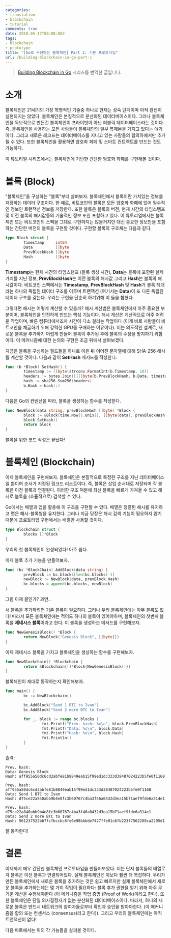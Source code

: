 ```yaml
---
categories:
- translation
- blockchain
- tutorial
comments: true
date: 2018-05-17T00:00:00Z
tags:
- blockchain
- prototype
title: "[Go로 구현하는 블록체인] Part 1: 기본 프로토타입"
url: /building-blockchain-in-go-part-1
---
```


> [Building Blockchain in Go](https://jeiwan.cc/posts/building-blockchain-in-go-part-1) 시리즈를 번역한 글입니다.

# 소개

블록체인은 21세기의 가장 혁명적인 기술중 하나로 현재는 성숙 단계이며 아직 완전히 실현되지는 않았다. 블록체인은 본질적으로 분산화된 데이터베이스이다. 그러나 블록체인을 독보적으로 만든건 블록체인이 프라이빗이 아닌 퍼블릭 데이터베이스라는 것이다. 즉, 블록체인을 사용하는 모든 사람들이 블록체인의 일부 복제본을 가지고 있다는 얘기이다. 그리고 새로운 레코드는 데이터베이스를 지니고 있는 사람들의 합의하에서만 추가될 수 있다. 또한 블록체인을 활용하면 암호화 화폐 및 스마트 컨트랙트를 만드는 것도 가능하다.

이 튜토리얼 시리즈에서는 블록체인에 기반한 간단한 암호화 화폐를 구현해볼 것이다.

# 블록 (Block)

"블록체인"을 구성하는 "블록"부터 살펴보자. 블록체인에서 블록이란 가치있는 정보를 저장하는 데이터 구조이다. 한 예로, 비트코인의 블록은 모든 암호화 화폐에 있어 필수적인 정보인 트랜잭션 정보를 저장한다. 또한 블록은 블록의 버전, 현재 시간의 타임스탬프 및 이전 블록의 해시값등의 기술적인 정보 또한 포함하고 있다. 이 튜토리얼에서는 블록체인 또는 비트코인의 스펙을 그대로 구현하지는 않을거지만 대신 중요한 정보만을 포함하는 간단한 버전의 블록을 구현할 것이다. 구현할 블록의 구조체는 다음과 같다.

```go
type Block struct {
        Timestamp     int64
        Data          []byte
        PrevBlockHash []byte
        Hash          []byte
}
```

**Timestamp**는 현재 시간의 타임스탬프 (블록 생성 시간), **Data**는 블록에 포함된 실제 가치를 지닌 정보, **PrevBlockHash**는 이전 블록의 해시값 그리고 **Hash**는 블록의 해시값이다. 비트코인 스펙에서는 **Timestamp**, **PrevBlockHash** 및 **Hash**가 블록 헤더라는 하나의 독립된 데이터 구조를 이루며 트랜잭션 (여기서는 **Data**)이 또 다른 독립된 데이터 구조를 갖는다. 우리는 구현을 단순히 하기위해 이 둘을 합쳤다.

그렇다면 해시는 어떻게 계산할 수 있을까? 해시 계산법은 블록체인에서 아주 중요한 부분이며, 블록체인을 안전하게 만드는 핵심 기능이다. 해시 계산은 계산적으로 아주 어려운 작업이며, 빠른 컴퓨터에서조차 시간이 다소 걸리는 작업이다 (이게 바로 사람들이 비트코인을 채굴하기 위해 강력한 GPU를 구매하는 이유이다). 이는 의도적인 설계로, 새로운 블록을 추가하기 어렵게 만들어 블록이 추가된 후에 블록의 수정을 방지하기 위함이다. 이 메커니즘에 대한 논의와 구현은 조금 뒤에서 살펴보겠다.

지금은 블록을 구성하는 필드들을 하나로 이은 뒤 이어진 문자열에 대해 SHA-256 해시를 계산할 것이다. 다음과 같이 **SetHash** 메서드를 작성한다.

```go
func (b *Block) SetHash() {
        timestamp := []byte(strconv.FormatInt(b.Timestamp, 10))
        headers := bytes.Join([][]byte{b.PrevBlockHash, b.Data, timestamp}, []byte{})
        hash := sha256.Sum256(headers)
        b.Hash = hash[:]
}
```

다음은 Go의 컨벤션을 따라, 블록을 생성하는 함수를 작성한다.

```go
func NewBlock(data string, prevBlockHash []byte) *Block {
        block := &Block{time.Now().Unix(), []byte(data), prevBlockHash, []byte{}}
        block.SetHash()
        return block
}
```

블록을 위한 코드 작성은 끝났다!

# 블록체인 (Blockchain)

이제 블록체인을 구현해보자. 블록체인은 본질적으로 특정한 구조를 지닌 데이터베이스일 뿐이며 순서가 지정된 링크드 리스트이다. 즉, 블록은 삽입 순서대로 저장되며 각 블록은 이전 블록과 연결된다. 이러한 구조 덕분에 최신 블록을 빠르게 가져올 수 있고 해시로 블록을 (효율적으로) 검색할 수 있다.

Go에서는 배열과 맵을 활용해 이 구조를 구현할 수 있다. 배열은 정렬된 해시를 유지하고 맵은 해시-블록쌍을 유지한다. 그러나 지금 당장은 해시 검색 기능이 필요하지 않기 때문에 프로토타입 구현에서는 배열만 사용할 것이다.

```go
type Blockchain struct {
        blocks []*Block
}
```

우리의 첫 블록체인이 완성되었다! 아주 쉽다.

이제 블록 추가 기능을 만들어보자.

```go
func (bc *BlockChain) AddBlock(data string) {
        prevBlock := bc.blocks[len(bc.blocks)-1]
        newBlock := NewBlock(data, prevBlock.Hash)
        bc.blocks = append(bc.blocks, newBlock)
}
```

그럼 이제 끝인가? 과연..

새 블록을 추가하려면 기존 블록이 필요하다. 그러나 우리 블록체인에는 아무 블록도 없다! 따라서 모든 블록체인에는 적어도 하나의 블록이 있어야하며, 블록체인의 첫번째 블록을 **제네시스 블록**이라고 한다. 이 블록을 생성하는 메서드를 구현해보자.

```go
func NewGenesisBlock() *Block {
        return NewBlock("Genesis Block", []byte{})
}
```

이제 제네시스 블록을 가지고 블록체인을 생성하는 함수를 구현해보자.

```go
func NewBlockchain() *Blockchain {
        return &Blockchain{[]*Block{NewGenesisBlock()}}
}
```

블록체인이 제대로 동작하는지 확인해보자.


```go
func main() {
        bc := NewBlockchain()

        bc.AddBlock("Send 1 BTC to Ivan")
        bc.AddBlock("Send 2 more BTC to Ivan")

        for _, block := range bc.blocks {
                fmt.Printf("Prev. hash: %x\n", block.PrevBlockHash)
                fmt.Printf("Data: %s\n", block.Data)
                fmt.Printf("Hash: %x\n", block.Hash)
                fmt.Println()
        }
}
```

출력:

```
Prev. hash:
Data: Genesis Block
Hash: aff955a50dc6cd2abfe81b8849eab15f99ed1dc333d38487024223b5fe0f1168

Prev. hash: aff955a50dc6cd2abfe81b8849eab15f99ed1dc333d38487024223b5fe0f1168
Data: Send 1 BTC to Ivan
Hash: d75ce22a840abb9b4e8fc3b60767c4ba3f46a0432d3ea15b71aef9fde6a314e1

Prev. hash: d75ce22a840abb9b4e8fc3b60767c4ba3f46a0432d3ea15b71aef9fde6a314e1
Data: Send 2 more BTC to Ivan
Hash: 561237522bb7fcfbccbc6fe0e98bbbde7427ffe01c6fb223f7562288ca2295d1
```

잘 동작한다!

# 결론

이제까지 매우 간단한 블록체인 프로토타입을 만들어보았다. 이는 단지 블록들의 배열로 각 블록은 이전 블록과 연결되어있다. 실제 블록체인은 이보다 훨씬 더 복잡하다. 우리가 만든 블록체인에서 새로운 블록을 추가하는 것은 쉽고 빠르지만 실제 블록체인에서 새로운 블록을 추가하는데는 몇 가지 작업이 필요하다: 블록 추가 권한을 얻기 위해 아주 무거운 계산을 수행해야한다 (이 메커니즘을 작업 증명 (Proof of Work)이라고 한다). 또한 블록체인은 단일 의사결정자가 없는 분산화된 데이터베이스이다. 따라서, 하나의 새로운 블록은 반드시 네트워크의 참여자들로부터 확인과 승인을 받아야한다.  (이 메커니즘을 합의 또는 컨센서스 (consensus)라고 한다)). 그리고 우리의 블록체인에는 아직 트랜잭션이 없다!

다음 파트에서는 위의 각 기능들을 살펴볼 것이다.